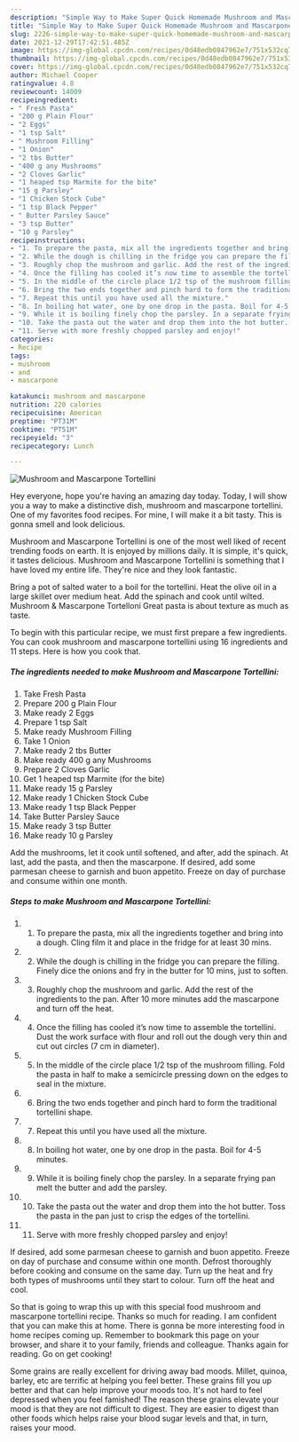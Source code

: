 ```yaml
---
description: "Simple Way to Make Super Quick Homemade Mushroom and Mascarpone Tortellini"
title: "Simple Way to Make Super Quick Homemade Mushroom and Mascarpone Tortellini"
slug: 2226-simple-way-to-make-super-quick-homemade-mushroom-and-mascarpone-tortellini
date: 2021-12-29T17:42:51.485Z
image: https://img-global.cpcdn.com/recipes/0d48edb0847962e7/751x532cq70/mushroom-and-mascarpone-tortellini-recipe-main-photo.jpg
thumbnail: https://img-global.cpcdn.com/recipes/0d48edb0847962e7/751x532cq70/mushroom-and-mascarpone-tortellini-recipe-main-photo.jpg
cover: https://img-global.cpcdn.com/recipes/0d48edb0847962e7/751x532cq70/mushroom-and-mascarpone-tortellini-recipe-main-photo.jpg
author: Michael Cooper
ratingvalue: 4.8
reviewcount: 14009
recipeingredient:
- " Fresh Pasta"
- "200 g Plain Flour"
- "2 Eggs"
- "1 tsp Salt"
- " Mushroom Filling"
- "1 Onion"
- "2 tbs Butter"
- "400 g any Mushrooms"
- "2 Cloves Garlic"
- "1 heaped tsp Marmite for the bite"
- "15 g Parsley"
- "1 Chicken Stock Cube"
- "1 tsp Black Pepper"
- " Butter Parsley Sauce"
- "3 tsp Butter"
- "10 g Parsley"
recipeinstructions:
- "1. To prepare the pasta, mix all the ingredients together and bring into a dough. Cling film it and place in the fridge for at least 30 mins."
- "2. While the dough is chilling in the fridge you can prepare the filling. Finely dice the onions and fry in the butter for 10 mins, just to soften."
- "3. Roughly chop the mushroom and garlic. Add the rest of the ingredients to the pan. After 10 more minutes add the mascarpone and turn off the heat."
- "4. Once the filling has cooled it’s now time to assemble the tortellini. Dust the work surface with flour and roll out the dough very thin and cut out circles (7 cm in diameter)."
- "5. In the middle of the circle place 1/2 tsp of the mushroom filling. Fold the pasta in half to make a semicircle pressing down on the edges to seal in the mixture."
- "6. Bring the two ends together and pinch hard to form the traditional tortellini shape."
- "7. Repeat this until you have used all the mixture."
- "8. In boiling hot water, one by one drop in the pasta. Boil for 4-5 minutes."
- "9. While it is boiling finely chop the parsley. In a separate frying pan melt the butter and add the parsley."
- "10. Take the pasta out the water and drop them into the hot butter. Toss the pasta in the pan just to crisp the edges of the tortellini."
- "11. Serve with more freshly chopped parsley and enjoy!"
categories:
- Recipe
tags:
- mushroom
- and
- mascarpone

katakunci: mushroom and mascarpone 
nutrition: 220 calories
recipecuisine: American
preptime: "PT31M"
cooktime: "PT51M"
recipeyield: "3"
recipecategory: Lunch

---
```



![Mushroom and Mascarpone Tortellini](https://img-global.cpcdn.com/recipes/0d48edb0847962e7/751x532cq70/mushroom-and-mascarpone-tortellini-recipe-main-photo.jpg)

Hey everyone, hope you're having an amazing day today. Today, I will show you a way to make a distinctive dish, mushroom and mascarpone tortellini. One of my favorites food recipes. For mine, I will make it a bit tasty. This is gonna smell and look delicious.

Mushroom and Mascarpone Tortellini is one of the most well liked of recent trending foods on earth. It is enjoyed by millions daily. It is simple, it's quick, it tastes delicious. Mushroom and Mascarpone Tortellini is something that I have loved my entire life. They're nice and they look fantastic.

Bring a pot of salted water to a boil for the tortellini. Heat the olive oil in a large skillet over medium heat. Add the spinach and cook until wilted. Mushroom &amp; Mascarpone Tortelloni Great pasta is about texture as much as taste.


To begin with this particular recipe, we must first prepare a few ingredients. You can cook mushroom and mascarpone tortellini using 16 ingredients and 11 steps. Here is how you cook that.

<!--inarticleads1-->

##### The ingredients needed to make Mushroom and Mascarpone Tortellini:

1. Take  Fresh Pasta
1. Prepare 200 g Plain Flour
1. Make ready 2 Eggs
1. Prepare 1 tsp Salt
1. Make ready  Mushroom Filling
1. Take 1 Onion
1. Make ready 2 tbs Butter
1. Make ready 400 g any Mushrooms
1. Prepare 2 Cloves Garlic
1. Get 1 heaped tsp Marmite (for the bite)
1. Make ready 15 g Parsley
1. Make ready 1 Chicken Stock Cube
1. Make ready 1 tsp Black Pepper
1. Take  Butter Parsley Sauce
1. Make ready 3 tsp Butter
1. Make ready 10 g Parsley


Add the mushrooms, let it cook until softened, and after, add the spinach. At last, add the pasta, and then the mascarpone. If desired, add some parmesan cheese to garnish and buon appetito. Freeze on day of purchase and consume within one month. 

<!--inarticleads2-->

##### Steps to make Mushroom and Mascarpone Tortellini:

1. 1. To prepare the pasta, mix all the ingredients together and bring into a dough. Cling film it and place in the fridge for at least 30 mins.
1. 2. While the dough is chilling in the fridge you can prepare the filling. Finely dice the onions and fry in the butter for 10 mins, just to soften.
1. 3. Roughly chop the mushroom and garlic. Add the rest of the ingredients to the pan. After 10 more minutes add the mascarpone and turn off the heat.
1. 4. Once the filling has cooled it’s now time to assemble the tortellini. Dust the work surface with flour and roll out the dough very thin and cut out circles (7 cm in diameter).
1. 5. In the middle of the circle place 1/2 tsp of the mushroom filling. Fold the pasta in half to make a semicircle pressing down on the edges to seal in the mixture.
1. 6. Bring the two ends together and pinch hard to form the traditional tortellini shape.
1. 7. Repeat this until you have used all the mixture.
1. 8. In boiling hot water, one by one drop in the pasta. Boil for 4-5 minutes.
1. 9. While it is boiling finely chop the parsley. In a separate frying pan melt the butter and add the parsley.
1. 10. Take the pasta out the water and drop them into the hot butter. Toss the pasta in the pan just to crisp the edges of the tortellini.
1. 11. Serve with more freshly chopped parsley and enjoy!


If desired, add some parmesan cheese to garnish and buon appetito. Freeze on day of purchase and consume within one month. Defrost thoroughly before cooking and consume on the same day. Turn up the heat and fry both types of mushrooms until they start to colour. Turn off the heat and cool. 

So that is going to wrap this up with this special food mushroom and mascarpone tortellini recipe. Thanks so much for reading. I am confident that you can make this at home. There is gonna be more interesting food in home recipes coming up. Remember to bookmark this page on your browser, and share it to your family, friends and colleague. Thanks again for reading. Go on get cooking!

Some grains are really excellent for driving away bad moods. Millet, quinoa, barley, etc are terrific at helping you feel better. These grains fill you up better and that can help improve your moods too. It's not hard to feel depressed when you feel famished! The reason these grains elevate your mood is that they are not difficult to digest. They are easier to digest than other foods which helps raise your blood sugar levels and that, in turn, raises your mood.
